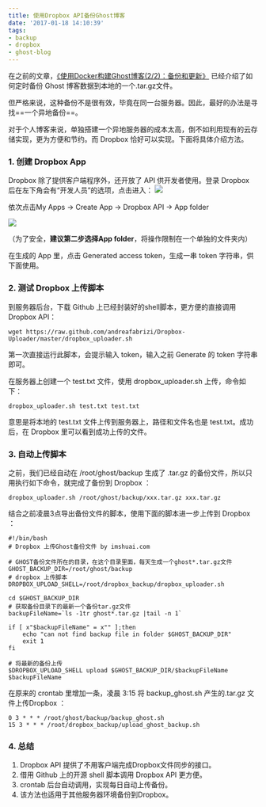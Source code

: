 ```yaml
---
title: 使用Dropbox API备份Ghost博客
date: '2017-01-18 14:10:39'
tags:
- backup
- dropbox
- ghost-blog
---
```


在之前的文章，[《使用Docker构建Ghost博客(2/2)：备份和更新》](/using-docker-to-build-ghost-blog-update_backup/) 已经介绍了如何定时备份 Ghost 博客数据到本地的一个.tar.gz文件。

<!--more-->


但严格来说，这种备份不是很有效，毕竟在同一台服务器。因此，最好的办法是寻找==一个异地备份==。

对于个人博客来说，单独搭建一个异地服务器的成本太高，倒不如利用现有的云存储实现，更为方便和节约。而 Dropbox 恰好可以实现。下面将具体介绍方法。

### 1. 创建 Dropbox App

Dropbox 除了提供客户端程序外，还开放了 API 供开发者使用。登录 Dropbox 后在左下角会有“开发人员”的选项，点击进入：
![](https://cdn.imshuai.com/images/2017/01/dropbox_developer-1.jpg)

依次点击My Apps → Create App → Dropbox API → App folder

![](https://cdn.imshuai.com/images/2017/01/Dropbox-guid.png)

（为了安全，**建议第二步选择App folder**，将操作限制在一个单独的文件夹内）

在生成的 App 里，点击 Generated access token，生成一串 token 字符串，供下面使用。

###  2. 测试 Dropbox 上传脚本

到服务器后台，下载 Github 上已经封装好的shell脚本，更方便的直接调用 Dropbox API：
```
wget https://raw.github.com/andreafabrizi/Dropbox-Uploader/master/dropbox_uploader.sh
```

第一次直接运行此脚本，会提示输入 token，输入之前 Generate 的 token 字符串即可。

在服务器上创建一个 test.txt 文件，使用 dropbox_uploader.sh 上传，命令如下：
```
dropbox_uploader.sh test.txt test.txt
```
意思是将本地的 test.txt 文件上传到服务器上，路径和文件名也是 test.txt。成功后，在 Dropbox 里可以看到成功上传的文件。

### 3. 自动上传脚本

之前，我们已经自动在 /root/ghost/backup 生成了 .tar.gz 的备份文件，所以只用执行如下命令，就完成了备份到 Dropbox ：
```
dropbox_uploader.sh /root/ghost/backup/xxx.tar.gz xxx.tar.gz
```

结合之前凌晨3点导出备份文件的脚本，使用下面的脚本进一步上传到 Dropbox ：
```
#!/bin/bash
# Dropbox 上传Ghost备份文件 by imshuai.com

# GHOST备份文件所在的目录，在这个目录里面，每天生成一个ghost*.tar.gz文件
GHOST_BACKUP_DIR=/root/ghost/backup
# dropbox 上传脚本
DROPBOX_UPLOAD_SHELL=/root/dropbox_backup/dropbox_uploader.sh

cd $GHOST_BACKUP_DIR
# 获取备份目录下的最新一个备份tar.gz文件
backupFileName=`ls -1tr ghost*.tar.gz |tail -n 1`

if [ x"$backupFileName" = x"" ];then
	echo "can not find backup file in folder $GHOST_BACKUP_DIR"
	exit 1
fi

# 将最新的备份上传
$DROPBOX_UPLOAD_SHELL upload $GHOST_BACKUP_DIR/$backupFileName $backupFileName

```

在原来的 crontab 里增加一条，凌晨 3:15 将 backup_ghost.sh 产生的.tar.gz 文件上传Dropbox ：
```
0 3 * * * /root/ghost/backup/backup_ghost.sh
15 3 * * * /root/dropbox_backup/upload_ghost_backup.sh
```

### 4. 总结
1. Dropbox API 提供了不用客户端完成Dropbox文件同步的接口。
1. 借用 Github 上的开源 shell 脚本调用 Dropbox API 更方便。
1. crontab 后台自动调用，实现每日自动上传备份。
1. 该方法也适用于其他服务器环境备份到Dropbox。
